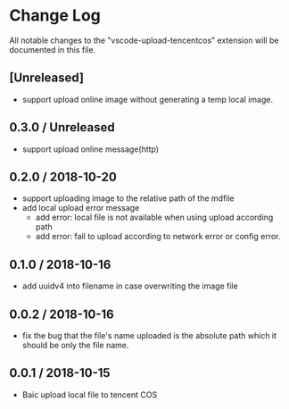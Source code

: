 # Change Log
All notable changes to the "vscode-upload-tencentcos" extension will be documented in this file.

## [Unreleased]
* support upload online image without generating a temp local image.

## 0.3.0 / Unreleased
* support upload online message(http)

## 0.2.0 / 2018-10-20
* support uploading image to the relative path of the mdfile
* add local upload error message
    * add error: local file is not available when using upload according path
    * add error: fail to upload according to network error or config error.

## 0.1.0 / 2018-10-16
* add uuidv4 into filename in case overwriting the image file

## 0.0.2 / 2018-10-16
* fix the bug that the file's name uploaded is the absolute path which it should be only the file name.

## 0.0.1 / 2018-10-15

* Baic upload local file to tencent COS